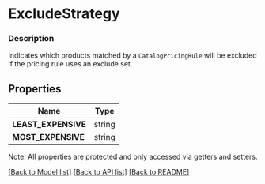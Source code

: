 # ExcludeStrategy

### Description

Indicates which products matched by a `CatalogPricingRule` will be excluded if the pricing rule uses an exclude set.

## Properties
Name | Type
------------ | -------------
**LEAST_EXPENSIVE** | string
**MOST_EXPENSIVE** | string

Note: All properties are protected and only accessed via getters and setters.

[[Back to Model list]](../../README.md#documentation-for-models) [[Back to API list]](../../README.md#documentation-for-api-endpoints) [[Back to README]](../../README.md)

